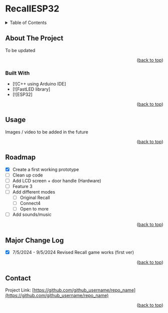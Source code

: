 # RecallESP32

<!-- TABLE OF CONTENTS -->
<details>
  <summary>Table of Contents</summary>
  <ol>
    <li>
      <a href="#about-the-project">About The Project</a>
      <ul>
        <li><a href="#built-with">Built With</a></li>
      </ul>
    <li><a href="#usage">Usage</a></li>
    <li><a href="#roadmap">Roadmap</a></li>
    <li><a href="#major-change-log">Major Change Log</a></li>
    <li><a href="#contact">Contact</a></li>
  </ol>
</details>



<!-- ABOUT THE PROJECT -->
## About The Project

<!--[![Product Name Screen Shot][product-screenshot]](https://example.com)-->

<!--!Here's a blank template to get started: To avoid retyping too much info. Do a search and replace with your text editor for the following: `github_username`, `repo_name`, `twitter_handle`, `linkedin_username`, `email_client`, `email`, `project_title`, `project_description`-->

To be updated

<p align="right">(<a href="#readme-top">back to top</a>)</p>



### Built With

* [![C++ using Arduino IDE]
* [![FastLED library]
* [![ESP32]

<p align="right">(<a href="#readme-top">back to top</a>)</p>


<!-- USAGE EXAMPLES -->
## Usage

Images / video to be added in the future

<p align="right">(<a href="#readme-top">back to top</a>)</p>



<!-- ROADMAP -->
## Roadmap

- [x] Create a first working prototype
- [ ] Clean up code
- [ ] Add LCD screen + door handle (Hardware)
- [ ] Feature 3
- [ ] Add different modes
    - [ ] Original Recall
    - [ ] Connect4
    - [ ] Open to more
- [ ] Add sounds/music  

<p align="right">(<a href="#readme-top">back to top</a>)</p>

<!-- Major Change Log -->
## Major Change Log

- [x] 7/5/2024 - 9/5/2024 Revised Recall game works (first ver)

<p align="right">(<a href="#readme-top">back to top</a>)</p>


<!-- CONTACT -->
## Contact

Project Link: [https://github.com/github_username/repo_name](https://github.com/github_username/repo_name)

<p align="right">(<a href="#readme-top">back to top</a>)</p>


